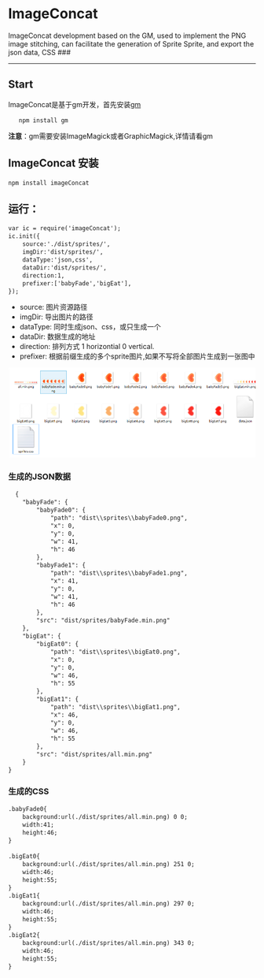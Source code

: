 
# ImageConcat

ImageConcat development based on the GM, used to implement the PNG image stitching, can facilitate the generation of Sprite Sprite, and export the json data, CSS ###

***

## Start

ImageConcat是基于gm开发，首先安装[gm](https://github.com/aheckmann/gm)

```
   npm install gm 
```

**注意**：gm需要安装ImageMagick或者GraphicMagick,详情请看gm

## ImageConcat 安装

```
npm install imageConcat
```

## 运行：

```
var ic = require('imageConcat');
ic.init({
    source:'./dist/sprites/',
    imgDir:'dist/sprites/',
    dataType:'json,css', 
    dataDir:'dist/sprites/',
    direction:1,
    prefixer:['babyFade','bigEat'],
});

```

* source: 图片资源路径
* imgDir: 导出图片的路径
* dataType: 同时生成json、css，或只生成一个
* dataDir:  数据生成的地址
* direction: 排列方式 1 horizontial 0 vertical.
* prefixer: 根据前缀生成的多个sprite图片,如果不写将全部图片生成到一张图中

![demo](https://raw.githubusercontent.com/monyee/ImageConcat/master/demo/demo.png)

### 生成的JSON数据

```
  {
    "babyFade": {
        "babyFade0": {
            "path": "dist\\sprites\\babyFade0.png",
            "x": 0,
            "y": 0,
            "w": 41,
            "h": 46
        },
        "babyFade1": {
            "path": "dist\\sprites\\babyFade1.png",
            "x": 41,
            "y": 0,
            "w": 41,
            "h": 46
        },
        "src": "dist/sprites/babyFade.min.png"
    },
    "bigEat": {
        "bigEat0": {
            "path": "dist\\sprites\\bigEat0.png",
            "x": 0,
            "y": 0,
            "w": 46,
            "h": 55
        },
        "bigEat1": {
            "path": "dist\\sprites\\bigEat1.png",
            "x": 46,
            "y": 0,
            "w": 46,
            "h": 55
        },
        "src": "dist/sprites/all.min.png"
    }
}

```


### 生成的CSS

```
.babyFade0{
    background:url(./dist/sprites/all.min.png) 0 0;
    width:41;
    height:46;
}

.bigEat0{
    background:url(./dist/sprites/all.min.png) 251 0;
    width:46;
    height:55;
}
.bigEat1{
    background:url(./dist/sprites/all.min.png) 297 0;
    width:46;
    height:55;
}
.bigEat2{
    background:url(./dist/sprites/all.min.png) 343 0;
    width:46;
    height:55;
}
```



